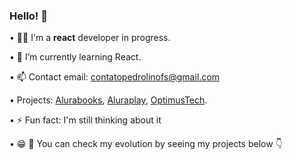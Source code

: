 ### Hello! 👋

• 👨‍💻 I'm a <strong>react</strong> developer in progress.

• 🌱 I’m currently learning React.

• 📫 Contact email: contatopedrolinofs@gmail.com

• Projects: <a href="https://alurabook-rust.vercel.app/">Alurabooks</a>, <a href="https://aluraplay-eta.vercel.app/
">Aluraplay</a>, <a href="https://optimustech-ivory.vercel.app/">OptimusTech</a>.

• ⚡ Fun fact: I'm still thinking about it

• 😁 🫵 You can check my evolution by seeing my projects below 👇
